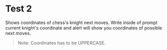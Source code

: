 # Test 2

Shows coordinates of chess's knight next moves.
Write inside of prompt current knight's coordinate and alert will show you coordinates of possible next moves.
> Note: Coordinates has to be UPPERCASE.